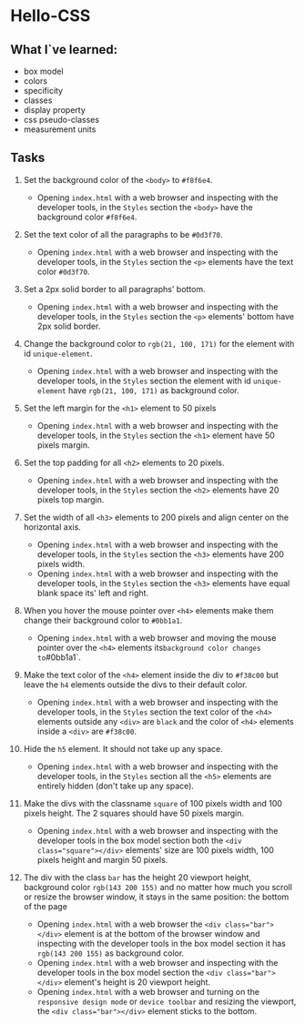 # Hello-CSS

## What I`ve learned:

- box model
- colors
- specificity
- classes
- display property
- css pseudo-classes
- measurement units

## Tasks

1. Set the background color of the `<body>` to `#f8f6e4`.
    - Opening `index.html` with a web browser and inspecting with the developer tools, in the `Styles` section the `<body>` have the background color `#f8f6e4`.

2. Set the text color of all the paragraphs to be `#0d3f70`.
    - Opening `index.html` with a web browser and inspecting with the developer tools, in the `Styles` section the `<p>` elements have the text color `#0d3f70`.

3. Set a 2px solid border to all paragraphs' bottom.
    - Opening `index.html` with a web browser and inspecting with the developer tools, in the `Styles` section the `<p>` elements' bottom have 2px solid border.

4. Change the background color to `rgb(21, 100, 171)` for the element with id `unique-element`.
    - Opening `index.html` with a web browser and inspecting with the developer tools, in the `Styles` section the element with id `unique-element` have `rgb(21, 100, 171)` as background color.

5. Set the left margin for the `<h1>` element to 50 pixels
    - Opening `index.html` with a web browser and inspecting with the developer tools, in the `Styles` section the `<h1>` element have 50 pixels margin.

6. Set the top padding for all `<h2>` elements to 20 pixels.
    - Opening `index.html` with a web browser and inspecting with the developer tools, in the `Styles` section the `<h2>` elements have 20 pixels top margin.

7. Set the width of all `<h3>` elements to 200 pixels and align center on the horizontal axis.
    - Opening `index.html` with a web browser and inspecting with the developer tools, in the `Styles` section the `<h3>` elements have 200 pixels width.
    - Opening `index.html` with a web browser and inspecting with the developer tools, in the `Styles` section the `<h3>` elements have equal blank space its' left and right.

8. When you hover the mouse pointer over `<h4>` elements make them change their background color to `#0bb1a1`.
    - Opening `index.html` with a web browser and moving the mouse pointer over the `<h4>` elements its` background color changes to `#0bb1a1`.

9. Make the text color of the `<h4>` element inside the div to `#f38c00` but leave the `h4` elements outside the divs to their default color.
    - Opening `index.html` with a web browser and inspecting with the developer tools, in the `Styles` section the text color of the `<h4>` elements outside any `<div>` are `black` and the color of `<h4>` elements inside a `<div>` are `#f38c00`.

10. Hide the `h5` element. It should not take up any space.
    - Opening `index.html` with a web browser and inspecting with the developer tools, in the `Styles` section all the `<h5>` elements are entirely hidden (don't take up any space).

11. Make the divs with the classname `square` of 100 pixels width and 100 pixels height. The 2 squares should have 50 pixels margin.
    - Opening `index.html` with a web browser and inspecting with the developer tools in the box model section both the `<div class="square"></div>` elements' size are 100 pixels width, 100 pixels height and margin 50 pixels.

12. The div with the class `bar` has the height 20 viewport height, background color `rgb(143 200 155)` and no matter how much you scroll or resize the browser window, it stays in the same position: the bottom of the page
    - Opening `index.html` with a web browser the `<div class="bar"></div>` element is at the bottom of the browser window and inspecting with the developer tools in the box model section it has `rgb(143 200 155)` as background color.
    - Opening `index.html` with a web browser and inspecting with the developer tools in the box model section the `<div class="bar"></div>` element's height is 20 viewport height.
    - Opening `index.html` with a web browser and turning on the `responsive design mode` or `device toolbar` and resizing the viewport, the `<div class="bar"></div>` element sticks to the bottom.
